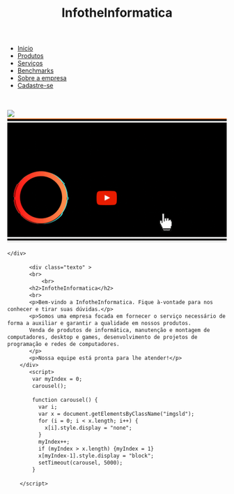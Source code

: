 <!DOCTYPE html>
<html lang="pt-br">
<head>
    <meta charset="UTF-8">
    <meta http-equiv="X-UA-Compatible" content="IE=edge">
    <meta name="viewport" content="width=device-width, initial-scale=1.0">
    <link rel="shortcut icon" href="download.ico" type="image/x-icon">
    <link rel="stylesheet"    href="Index.css"> 
    <title>InfotheInformatica</title>
    
</head>
<body>
    <header><h1>InfotheInformatica</h1></header>
    <div>
        <ul>
            <li><a href="Index.html">Inicio</a></li>
            <li><a href="Produtos.html">Produtos</a></li>
            <li><a href="">Serviços</a></li>
            <li><a href="">Benchmarks</a></li>
            <li><a href="">Sobre a empresa</a></li>
            <li><a href="Cadastre-se.html">Cadastre-se</a></li>
        </ul>
    </div>
        <br>
        <br>
    <div>
            <img class="imgsld"    src="Imagens - Inicio/Green and Black Illustrated Video Game Controller Vector YouTube Channel Cover.gif">
        <a href="https://www.google.com" target="blank"> <img class="imgsld"    src="Black and White Trendy Online Shopping YouTube Video Ad.gif">      </a>

    </div>
    
           <div class="texto" >
           <br>
               <br>
           <h2>InfotheInformatica</h2>
           <br>
           <p>Bem-vindo a InfotheInformatica. Fique à-vontade para nos conhecer e tirar suas dúvidas.</p> 
           <p>Somos uma empresa focada em fornecer o serviço necessário de forma a auxiliar e garantir a qualidade em nossos produtos.
           Venda de produtos de informática, manutenção e montagem de computadores, desktop e games, desenvolvimento de projetos de programação e redes de computadores.
           </p>
           <p>Nossa equipe está pronta para lhe atender!</p>
        </div>
           <script>
            var myIndex = 0;
            carousel();
            
            function carousel() {
              var i;
              var x = document.getElementsByClassName("imgsld");
              for (i = 0; i < x.length; i++) {
                x[i].style.display = "none";  
              }
              myIndex++;
              if (myIndex > x.length) {myIndex = 1}    
              x[myIndex-1].style.display = "block";  
              setTimeout(carousel, 5000);    
            }
            
        </script>
</body>
</html>
